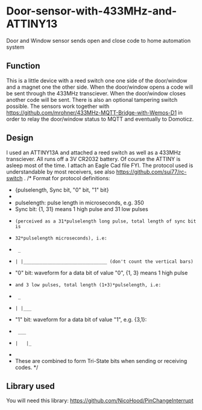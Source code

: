 # Door-sensor-with-433MHz-and-ATTINY13
Door and Window sensor sends open and close code to home automation system

## Function
This is a little device with a reed switch one one side of the door/window and a magnet one the other side. When the door/window
opens a code will be sent through the 433MHz transciever. When the door/window closes another code will be sent. There is also
an optional tampering switch possible.
The sensors work together with https://github.com/mrohner/433MHz-MQTT-Bridge-with-Wemos-D1 in order to relay the door/window status to
MQTT and eventually to Domoticz.

## Design
I used an ATTINY13A and attached a reed switch as well as a 433MHz transciever. All runs off a 3V CR2032 battery. Of course the ATTINY
is asleep most of the time. I attach an Eagle Cad file FYI. The protocol used is understandable by most receivers, see also
https://github.com/sui77/rc-switch
.
/* Format for protocol definitions:
 * {pulselength, Sync bit, "0" bit, "1" bit}
 * 
 * pulselength: pulse length in microseconds, e.g. 350
 * Sync bit: {1, 31} means 1 high pulse and 31 low pulses
 *     (perceived as a 31*pulselength long pulse, total length of sync bit is
 *     32*pulselength microseconds), i.e:
 *      _
 *     | |_______________________________ (don't count the vertical bars)
 * "0" bit: waveform for a data bit of value "0", {1, 3} means 1 high pulse
 *     and 3 low pulses, total length (1+3)*pulselength, i.e:
 *      _
 *     | |___
 * "1" bit: waveform for a data bit of value "1", e.g. {3,1}:
 *      ___
 *     |   |_
 *
 * These are combined to form Tri-State bits when sending or receiving codes.
 */

## Library used
You will need this library: https://github.com/NicoHood/PinChangeInterrupt
